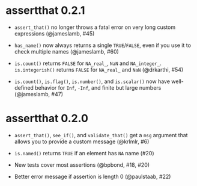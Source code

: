 # assertthat 0.2.1

* `assert_that()` no longer throws a fatal error on very long custom 
  expressions (@jameslamb, #45)

* `has_name()` now always returns a single `TRUE`/`FALSE`, even if you use it 
  to check multiple names (@jameslamb, #60)

* `is.count()` returns `FALSE` for `NA_real_`, `NaN` and `NA_integer_`. 
  `is.integerish()` returns `FALSE` for `NA_real_` and `NaN` (@drkarthi, #54)

* `is.count()`, `is.flag()`, `is.number()`, and `is.scalar()` now have 
  well-defined behavior for `Inf`, `-Inf`, and finite but large numbers 
  (@jameslamb, #47)

# assertthat 0.2.0

* `assert_that()`, `see_if()`, and `validate_that()` get a `msg` argument 
  that allows you to provide a custom message (@krlmlr, #6)

* `is.named()` returns `TRUE` if an element has `NA` name (#20) 

* New tests cover most assertions (@bpbond, #18, #20)

* Better error message if assertion is length 0 (@paulstaab, #22)
